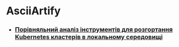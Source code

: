 # AsciiArtify

- ### [Порівняльний аналіз інструментів для розгортання Kubernetes кластерів в локальному середовищі](doc/Concept.md)
